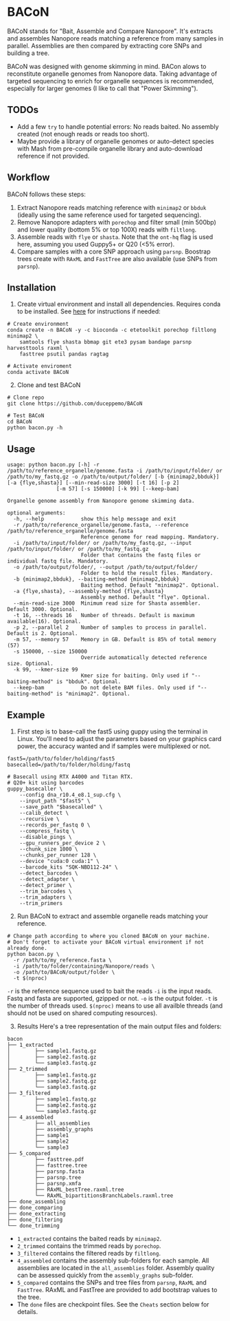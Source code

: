 # BACoN
BACoN stands for "Bait, Assemble and Compare Nanopore". It's extracts and assembles Nanopore reads matching a reference from many samples in parallel. Assemblies are then compared by extracting core SNPs and building a tree.

BACoN was designed with genome skimming in mind. BACon alows to reconstitute organelle genomes from Nanopore data.  Taking advantage of targeted sequencing to enrich for organelle sequences is recommended, especially for larger genomes (I like to call that "Power Skimming").

## TODOs
* Add a few `try` to handle potential errors: No reads baited. No assembly created (not enough reads or reads too short).
* Maybe provide a library of organelle genomes or auto-detect species with Mash from pre-compile organelle library and auto-download reference if not provided.

## Workflow
BACoN follows these steps:
1. Extract Nanopore reads matching reference with `minimap2` or `bbduk` (ideally using the same reference used for targeted sequencing).
2. Remove Nanopore adapters with `porechop` and filter small (min 500bp) and lower quality (bottom 5% or top 100X) reads with `filtlong`.
3. Assemble reads with `flye` or `shasta`. Note that the `ont-hq` flag is used here, assuming you used Guppy5+ or Q20 (<5% error).
4. Compare samples with a core SNP approach using `parsnp`. Boostrap trees create with `RAxML` and `FastTree` are also available (use SNPs from `parsnp`).

## Installation
1. Create virtual environment and install all dependencies. Requires conda to be installed. See [here](https://docs.conda.io/en/latest/miniconda.html#latest-miniconda-installer-links) for instructions if needed:
```
# Create environment
conda create -n BACoN -y -c bioconda -c etetoolkit porechop filtlong minimap2 \
    samtools flye shasta bbmap git ete3 pysam bandage parsnp harvesttools raxml \
    fasttree psutil pandas ragtag

# Activate enviroment
conda activate BACoN
```
2. Clone and test BACoN
```
# Clone repo
git clone https://github.com/duceppemo/BACoN

# Test BACoN
cd BACoN
python bacon.py -h
```

## Usage
```commandline
usage: python bacon.py [-h] -r /path/to/reference_organelle/genome.fasta -i /path/to/input/folder/ or /path/to/my_fastq.gz -o /path/to/output/folder/ [-b {minimap2,bbduk}] [-a {flye,shasta}] [--min-read-size 3000] [-t 16] [-p 2]
                [-m 57] [-s 150000] [-k 99] [--keep-bam]

Organelle genome assembly from Nanopore genome skimming data.

optional arguments:
  -h, --help            show this help message and exit
  -r /path/to/reference_organelle/genome.fasta, --reference /path/to/reference_organelle/genome.fasta
                        Reference genome for read mapping. Mandatory.
  -i /path/to/input/folder/ or /path/to/my_fastq.gz, --input /path/to/input/folder/ or /path/to/my_fastq.gz
                        Folder that contains the fastq files or individual fastq file. Mandatory.
  -o /path/to/output/folder/, --output /path/to/output/folder/
                        Folder to hold the result files. Mandatory.
  -b {minimap2,bbduk}, --baiting-method {minimap2,bbduk}
                        Baiting method. Default "minimap2". Optional.
  -a {flye,shasta}, --assembly-method {flye,shasta}
                        Assembly method. Default "flye". Optional.
  --min-read-size 3000  Minimum read size for Shasta assembler. Default 3000. Optional.
  -t 16, --threads 16   Number of threads. Default is maximum available(16). Optional.
  -p 2, --parallel 2    Number of samples to process in parallel. Default is 2. Optional.
  -m 57, --memory 57    Memory in GB. Default is 85% of total memory (57)
  -s 150000, --size 150000
                        Override automatically detected reference size. Optional.
  -k 99, --kmer-size 99
                        Kmer size for baiting. Only used if "--baiting-method" is "bbduk". Optional.
  --keep-bam            Do not delete BAM files. Only used if "--baiting-method" is "minimap2". Optional.
```

## Example
1. First step is to base-call the fast5 using guppy using the terminal in Linux. You'll need to adjust the parameters based on your graphics card power, the accuracy wanted and if samples were multiplexed or not.
```
fast5=/path/to/folder/holding/fast5
basecalled=/path/to/folder/holding/fastq

# Basecall using RTX A4000 and Titan RTX.
# Q20+ kit using barcodes
guppy_basecaller \
    --config dna_r10.4_e8.1_sup.cfg \
    --input_path "$fast5" \
    --save_path "$basecalled" \
    --calib_detect \
    --recursive \
    --records_per_fastq 0 \
    --compress_fastq \
    --disable_pings \
    --gpu_runners_per_device 2 \
    --chunk_size 1000 \
    --chunks_per_runner 128 \
    --device "cuda:0 cuda:1" \
    --barcode_kits "SQK-NBD112-24" \
    --detect_barcodes \
    --detect_adapter \
    --detect_primer \
    --trim_barcodes \
    --trim_adapters \
    --trim_primers
```
2. Run BACoN to extract and assemble organelle reads matching your reference.
```
# Change path according to where you cloned BACoN on your machine.
# Don't forget to activate your BACoN virtual environment if not already done.
python bacon.py \
  -r /path/to/my_reference.fasta \
  -i /path/to/folder/containing/Nanopore/reads \
  -o /path/to/BACoN/output/folder \
  -t $(nproc)
```
`-r` is the reference sequence used to bait the reads
`-i` is the input reads. Fastq and fasta are supported, gzipped or not.
`-o` is the output folder.
`-t` is the number of threads used. `$(nproc)` means to use all availble threads (and should not be used on shared computing resources).

3. Results
Here's a tree representation of the main output files and folders:
```commandline
bacon
├── 1_extracted
│        ├── sample1.fastq.gz
│        ├── sample2.fastq.gz
│        └── sample3.fastq.gz
├── 2_trimmed
│        ├── sample1.fastq.gz
│        ├── sample2.fastq.gz
│        └── sample3.fastq.gz
├── 3_filtered
│        ├── sample1.fastq.gz
│        ├── sample2.fastq.gz
│        └── sample3.fastq.gz
├── 4_assembled
│        ├── all_assemblies
│        ├── assembly_graphs
│        ├── sample1
│        ├── sample2
│        └── sample3
├── 5_compared
│        ├── fasttree.pdf
│        ├── fasttree.tree
│        ├── parsnp.fasta
│        ├── parsnp.tree
│        ├── parsnp.xmfa
│        ├── RAxML_bestTree.raxml.tree
│        └── RAxML_bipartitionsBranchLabels.raxml.tree
├── done_assembling
├── done_comparing
├── done_extracting
├── done_filtering
└── done_trimming
```
* `1_extracted` contains the baited reads by `minimap2`.
* `2_trimmed` contains the trimmed reads by `porechop`.
* `3_filtered` contains the filtered reads by `filtlong`.
* `4_assembled` contains the assembly sub-folders for each sample. All assemblies are located in the `all_assemblies` folder. Assembly quality can be assessed quickly from the `assembly_graphs` sub-folder.
* `5_compared` contains the SNPs and tree files from `parsnp`, `RAxML` and `FastTree`. RAxML and FastTree are provided to add bootstrap values to the tree.
* The `done` files are checkpoint files. See the `Cheats` section below for details.
